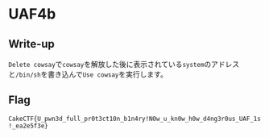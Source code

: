 # UAF4b

## Write-up

`Delete cowsay`で`cowsay`を解放した後に表示されている`system`のアドレスと`/bin/sh`を書き込んで`Use cowsay`を実行します。

## Flag

`CakeCTF{U_pwn3d_full_pr0t3ct10n_b1n4ry!N0w_u_kn0w_h0w_d4ng3r0us_UAF_1s!_ea2e5f3e}`
